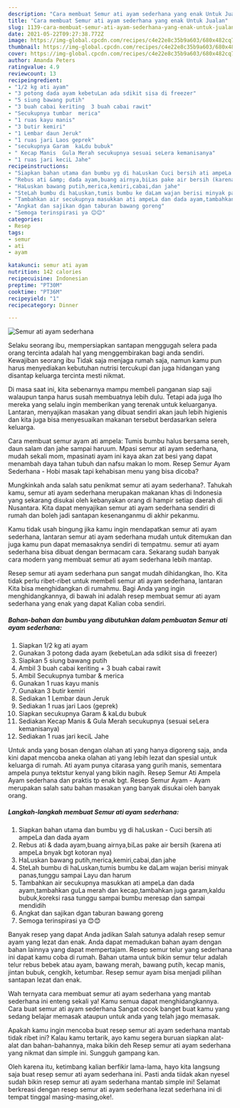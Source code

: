 ```yaml
---
description: "Cara membuat Semur ati ayam sederhana yang enak Untuk Jualan"
title: "Cara membuat Semur ati ayam sederhana yang enak Untuk Jualan"
slug: 1139-cara-membuat-semur-ati-ayam-sederhana-yang-enak-untuk-jualan
date: 2021-05-22T09:27:38.772Z
image: https://img-global.cpcdn.com/recipes/c4e22e8c35b9a603/680x482cq70/semur-ati-ayam-sederhana-foto-resep-utama.jpg
thumbnail: https://img-global.cpcdn.com/recipes/c4e22e8c35b9a603/680x482cq70/semur-ati-ayam-sederhana-foto-resep-utama.jpg
cover: https://img-global.cpcdn.com/recipes/c4e22e8c35b9a603/680x482cq70/semur-ati-ayam-sederhana-foto-resep-utama.jpg
author: Amanda Peters
ratingvalue: 4.9
reviewcount: 13
recipeingredient:
- "1/2 kg ati ayam"
- "3 potong dada ayam kebetuLan ada sdikit sisa di freezer"
- "5 siung bawang putih"
- "3 buah cabai keriting  3 buah cabai rawit"
- "Secukupnya tumbar  merica"
- "1 ruas kayu manis"
- "3 butir kemiri"
- "1 Lembar daun Jeruk"
- "1 ruas jari Laos geprek"
- "secukupnya Garam  kaLdu bubuk"
- " Kecap Manis  Gula Merah secukupnya sesuai seLera kemanisanya"
- "1 ruas jari keciL Jahe"
recipeinstructions:
- "Siapkan bahan utama dan bumbu yg di haLuskan Cuci bersih ati ampeLa dan dada ayam"
- "Rebus ati &amp; dada ayam,buang airnya,biLas pake air bersih (karena ati ampeLa bnyak bgt kotoran nya)"
- "HaLuskan bawang putih,merica,kemiri,cabai,dan jahe"
- "SteLah bumbu di haLuskan,tumis bumbu ke daLam wajan berisi minyak panas,tunggu sampai Layu dan harum"
- "Tambahkan air secukupnya masukkan ati ampeLa dan dada ayam,tambahkan guLa merah dan kecap,tambahkan juga garam,kaldu bubuk,koreksi rasa tunggu sampai bumbu meresap dan sampai mendidih"
- "Angkat dan sajikan dgan taburan bawang goreng"
- "Semoga terinspirasi ya 😊😊"
categories:
- Resep
tags:
- semur
- ati
- ayam

katakunci: semur ati ayam 
nutrition: 142 calories
recipecuisine: Indonesian
preptime: "PT30M"
cooktime: "PT36M"
recipeyield: "1"
recipecategory: Dinner

---
```



![Semur ati ayam sederhana](https://img-global.cpcdn.com/recipes/c4e22e8c35b9a603/680x482cq70/semur-ati-ayam-sederhana-foto-resep-utama.jpg)

Selaku seorang ibu, mempersiapkan santapan menggugah selera pada orang tercinta adalah hal yang menggembirakan bagi anda sendiri. Kewajiban seorang ibu Tidak saja menjaga rumah saja, namun kamu pun harus menyediakan kebutuhan nutrisi tercukupi dan juga hidangan yang disantap keluarga tercinta mesti nikmat.

Di masa  saat ini, kita sebenarnya mampu membeli panganan siap saji walaupun tanpa harus susah membuatnya lebih dulu. Tetapi ada juga lho mereka yang selalu ingin memberikan yang terenak untuk keluarganya. Lantaran, menyajikan masakan yang dibuat sendiri akan jauh lebih higienis dan kita juga bisa menyesuaikan makanan tersebut berdasarkan selera keluarga. 

Cara membuat semur ayam ati ampela: Tumis bumbu halus bersama sereh, daun salam dan jahe sampai haruum. Mpasi semur ati ayam sederhana, mudah sekali mom, mpasinati ayam ini kaya akan zat besi yang dapat menambah daya tahan tubuh dan nafsu makan lo mom. Resep Semur Ayam Sederhana - Hobi masak tapi kehabisan menu yang bisa dicoba?

Mungkinkah anda salah satu penikmat semur ati ayam sederhana?. Tahukah kamu, semur ati ayam sederhana merupakan makanan khas di Indonesia yang sekarang disukai oleh kebanyakan orang di hampir setiap daerah di Nusantara. Kita dapat menyajikan semur ati ayam sederhana sendiri di rumah dan boleh jadi santapan kesenanganmu di akhir pekanmu.

Kamu tidak usah bingung jika kamu ingin mendapatkan semur ati ayam sederhana, lantaran semur ati ayam sederhana mudah untuk ditemukan dan juga kamu pun dapat memasaknya sendiri di tempatmu. semur ati ayam sederhana bisa dibuat dengan bermacam cara. Sekarang sudah banyak cara modern yang membuat semur ati ayam sederhana lebih mantap.

Resep semur ati ayam sederhana pun sangat mudah dihidangkan, lho. Kita tidak perlu ribet-ribet untuk membeli semur ati ayam sederhana, lantaran Kita bisa menghidangkan di rumahmu. Bagi Anda yang ingin menghidangkannya, di bawah ini adalah resep membuat semur ati ayam sederhana yang enak yang dapat Kalian coba sendiri.

<!--inarticleads1-->

##### Bahan-bahan dan bumbu yang dibutuhkan dalam pembuatan Semur ati ayam sederhana:

1. Siapkan 1/2 kg ati ayam
1. Gunakan 3 potong dada ayam (kebetuLan ada sdikit sisa di freezer)
1. Siapkan 5 siung bawang putih
1. Ambil 3 buah cabai keriting + 3 buah cabai rawit
1. Ambil Secukupnya tumbar &amp; merica
1. Gunakan 1 ruas kayu manis
1. Gunakan 3 butir kemiri
1. Sediakan 1 Lembar daun Jeruk
1. Sediakan 1 ruas jari Laos (geprek)
1. Siapkan secukupnya Garam &amp; kaLdu bubuk
1. Sediakan  Kecap Manis &amp; Gula Merah secukupnya (sesuai seLera kemanisanya)
1. Sediakan 1 ruas jari keciL Jahe


Untuk anda yang bosan dengan olahan ati yang hanya digoreng saja, anda kini dapat mencoba aneka olahan ati yang lebih lezat dan spesial untuk keluarga di rumah. Ati ayam punya citarasa yang gurih manis, sementara ampela punya tektstur kenyal yang bikin nagih. Resep Semur Ati Ampela Ayam sederhana dan praktis tp enak bgt. Resep Semur Ayam - Ayam merupakan salah satu bahan masakan yang banyak disukai oleh banyak orang. 

<!--inarticleads2-->

##### Langkah-langkah membuat Semur ati ayam sederhana:

1. Siapkan bahan utama dan bumbu yg di haLuskan - Cuci bersih ati ampeLa dan dada ayam
1. Rebus ati &amp; dada ayam,buang airnya,biLas pake air bersih (karena ati ampeLa bnyak bgt kotoran nya)
1. HaLuskan bawang putih,merica,kemiri,cabai,dan jahe
1. SteLah bumbu di haLuskan,tumis bumbu ke daLam wajan berisi minyak panas,tunggu sampai Layu dan harum
1. Tambahkan air secukupnya masukkan ati ampeLa dan dada ayam,tambahkan guLa merah dan kecap,tambahkan juga garam,kaldu bubuk,koreksi rasa tunggu sampai bumbu meresap dan sampai mendidih
1. Angkat dan sajikan dgan taburan bawang goreng
1. Semoga terinspirasi ya 😊😊


Banyak resep yang dapat Anda jadikan Salah satunya adalah resep semur ayam yang lezat dan enak. Anda dapat memadukan bahan ayam dengan bahan lainnya yang dapat mempertajam. Resep semur telur yang sederhana ini dapat kamu coba di rumah. Bahan utama untuk bikin semur telur adalah telur rebus bebek atau ayam, bawang merah, bawang putih, kecap manis, jintan bubuk, cengkih, ketumbar. Resep semur ayam bisa menjadi pilihan santapan lezat dan enak. 

Wah ternyata cara membuat semur ati ayam sederhana yang mantab sederhana ini enteng sekali ya! Kamu semua dapat menghidangkannya. Cara buat semur ati ayam sederhana Sangat cocok banget buat kamu yang sedang belajar memasak ataupun untuk anda yang telah jago memasak.

Apakah kamu ingin mencoba buat resep semur ati ayam sederhana mantab tidak ribet ini? Kalau kamu tertarik, ayo kamu segera buruan siapkan alat-alat dan bahan-bahannya, maka bikin deh Resep semur ati ayam sederhana yang nikmat dan simple ini. Sungguh gampang kan. 

Oleh karena itu, ketimbang kalian berfikir lama-lama, hayo kita langsung saja buat resep semur ati ayam sederhana ini. Pasti anda tiidak akan nyesel sudah bikin resep semur ati ayam sederhana mantab simple ini! Selamat berkreasi dengan resep semur ati ayam sederhana lezat sederhana ini di tempat tinggal masing-masing,oke!.

